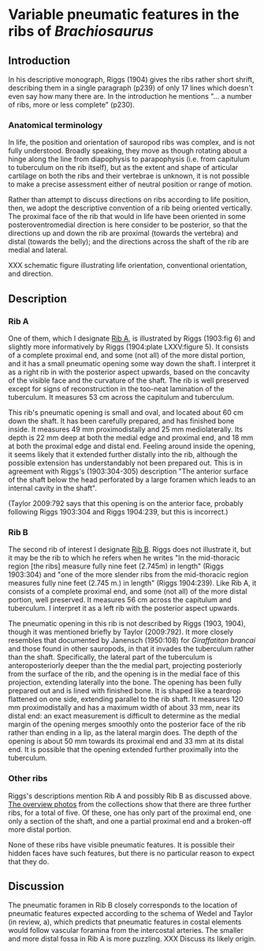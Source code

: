 # Variable pneumatic features in the ribs of _Brachiosaurus_


## Introduction

In his descriptive monograph, Riggs (1904) gives the ribs rather short shrift, describing them in a single paragraph (p239) of only 17 lines which doesn't even say how many there are. In the introduction he mentions "... a number of ribs, more or less complete" (p230).

### Anatomical terminology

In life, the position and orientation of sauropod ribs was complex, and is not fully understood. Broadly speaking, they move as though rotating about a hinge along the line from diapophysis to parapophysis (i.e. from capitulum to tuberculum on the rib itself), but as the extent and shape of articular cartilage on both the ribs and their vertebrae is unknown, it is not possible to make a precise assessment either of neutral position or range of motion.

Rather than attempt to discuss directions on ribs according to life position, then, we adopt the descriptive convention of a rib being oriented vertically. The proximal face of the rib that would in life have been oriented in some posteroventromedial direction is here consider to be posterior, so that the directions up and down the rib are proximal (towards the vertebra) and distal (towards the belly); and the directions across the shaft of the rib are medial and lateral.

XXX schematic figure illustrating life orientation, conventional orientation, and direction.

## Description

### Rib A

One of them, which I designate [Rib A](rib-a), is illustrated by Riggs (1903:fig 6) and slightly more informatively by Riggs (1904:plate LXXV:figure 5). It consists of a complete proximal end, and some (not all) of the more distal portion, and it has a small pneumatic opening some way down the shaft. I interpret it as a right rib in with the posterior aspect upwards, based on the concavity of the visible face and the curvature of the shaft. The rib is well preserved except for signs of reconstruction in the too-neat lamination of the tuberculum. It measures 53 cm across the capitulum and tuberculum.

This rib's pneumatic opening is small and oval, and located about 60 cm down the shaft. It has been carefully prepared, and has finished bone inside. It measures 49 mm proximodistally and 25 mm mediolaterally. Its depth is 22 mm deep at both the medial edge and proximal end, and 18 mm at both the proximal edge and distal end. Feeling around inside the opening, it seems likely that it extended further distally into the rib, although the possible extension has understandably not been prepared out. This is in agreement with Riggs's (1903:304-305) description "The anterior surface of the shaft below the head perforated by a large foramen which leads to an internal cavity in the shaft".

(Taylor 2009:792 says that this opening is on the anterior face, probably following Riggs 1903:304 and Riggs 1904:239, but this is incorrect.)

### Rib B

The second rib of interest I designate [Rib B](rib-b). Riggs does not illustrate it, but it may be the rib to which he refers when he writes "In the mid-thoracic region [the ribs] measure fully nine feet (2.745m) in length" (Riggs 1903:304) and "one of the more slender ribs from the mid-thoracic region measures fully nine feet (2.745 m.) in length" (Riggs 1904:239). Like Rib A, it consists of a complete proximal end, and some (not all) of the more distal portion, well preserved. It measures 56 cm across the capitulum and tuberculum. I interpret it as a left rib with the posterior aspect upwards.

The pneumatic opening in this rib is not described by Riggs (1903, 1904), though it was mentioned briefly by Taylor (2009:792). It more closely resembles that documented by Janensch (1950:108) for _Giraffatitan brancai_ and those found in other sauropods, in that it invades the tuberculum rather than the shaft. Specifically, the lateral part of the tuberculum is anteroposteriorly deeper than the the medial part, projecting posteriorly from the surface of the rib, and the opening is in the medial face of this projection, extending laterally into the bone. The opening has been fully prepared out and is lined with finished bone. It is shaped like a teardrop flattened on one side, extending parallel to the rib shaft. It measures 120 mm proximodistally and has a maximum width of about 33 mm, near its distal end: an exact measurement is difficult to determine as the medial margin of the opening merges smoothly onto the posterior face of the rib rather than ending in a lip, as the lateral margin does. The depth of the opening is about 50 mm towards its proximal end and 33 mm at its distal end. It is possible that the opening extended further proximally into the tuberculum.

### Other ribs

Riggs's descriptions mention Rib A and possibly Rib B  as discussed above. [The overview photos](overview) from the collections show that there are three further ribs, for a total of five. Of these, one has only part of the proximal end, one only a section of the shaft, and one a partial proximal end and a broken-off more distal portion.

None of these ribs have visible pneumatic features. It is possible their hidden faces have such features, but there is no particular reason to expect that they do.


## Discussion

The pneumatic foramen in Rib B closely corresponds to the location of pneumatic features expected according to the schema of Wedel and Taylor (in review, a), which predicts that pneumatic features in costal elements would follow vascular foramina from the intercostal arteries. The smaller and more distal fossa in Rib A is more puzzling. XXX Discuss its likely origin.


